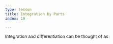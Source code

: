 ```yaml
---
type: lesson
title: Integration by Parts
index: 19

---
```


Integration and differentiation can be thought of as 
<!--stackedit_data:
eyJoaXN0b3J5IjpbLTcwOTQyMTE2Ml19
-->